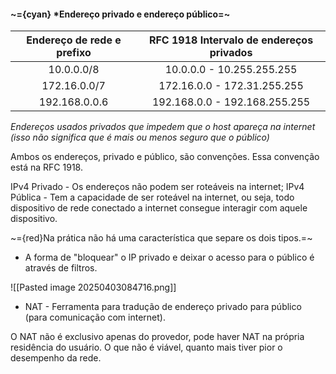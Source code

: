 
#### ~={cyan}                                         *Endereço privado e endereço público=~

| Endereço de rede e prefixo | RFC 1918 Intervalo de endereços privados |
| :------------------------: | :--------------------------------------: |
|         10.0.0.0/8         |        10.0.0.0 - 10.255.255.255         |
|        172.16.0.0/7        |       172.16.0.0 - 172.31.255.255        |
|       192.168.0.0.6        |      192.168.0.0 - 192.168.255.255       |
*Endereços usados privados que impedem que o host apareça na internet (isso não significa que é mais ou menos seguro que o público)*

Ambos os endereços, privado e público, são convenções. Essa convenção está na RFC 1918. 

IPv4 Privado - Os endereços não podem ser roteáveis na internet;
IPv4 Pública - Tem a capacidade de ser roteável na internet, ou seja, todo dispositivo de rede conectado a internet consegue interagir com aquele dispositivo.

~={red}Na prática não há uma característica que separe os dois tipos.=~

- A forma de "bloquear" o IP privado e deixar o acesso para o público é através de filtros.

![[Pasted image 20250403084716.png]]

-  NAT - Ferramenta para tradução de endereço privado para público (para comunicação com internet). 

O NAT não é exclusivo apenas do provedor, pode haver NAT na própria residência do usuário. O que não é viável, quanto mais tiver pior o desempenho da rede.

























